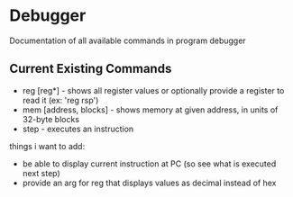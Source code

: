 # Debugger
Documentation of all available commands in program debugger
## Current Existing Commands
* reg [reg*] - shows all register values or optionally provide a register to read it (ex: 'reg rsp')
* mem [address, blocks] - shows memory at given address, in units of 32-byte blocks
* step - executes an instruction

things i want to add:
* be able to display current instruction at PC (so see what is executed next step)
* provide an arg for reg that displays values as decimal instead of hex